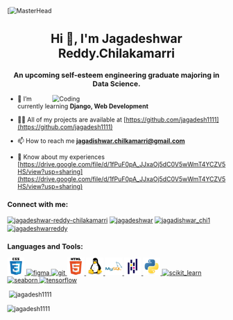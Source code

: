 [![MasterHead](https://i.pinimg.com/originals/31/53/2d/31532d7d378053de3b8bf23c6e7bfae3.gif)
<h1 align="center">Hi 👋, I'm Jagadeshwar Reddy.Chilakamarri</h1>
<h3 align="center">An upcoming self-esteem engineering graduate majoring in Data Science.</h3>
<img align="right" alt="Coding" width="400" src="https://www.activeblogs.com/wp-content/uploads/2021/08/1628529290971.gif">


- 🌱 I’m currently learning **Django, Web Development**

- 👨‍💻 All of my projects are available at [https://github.com/jagadesh1111](https://github.com/jagadesh1111)

- 📫 How to reach me **jagadishwar.chilkamarri@gmail.com**

- 📄 Know about my experiences [https://drive.google.com/file/d/1fPuF0pA_JJxaOj5dC0V5wWmT4YCZV5HS/view?usp=sharing](https://drive.google.com/file/d/1fPuF0pA_JJxaOj5dC0V5wWmT4YCZV5HS/view?usp=sharing)

<h3 align="left">Connect with me:</h3>
<p align="left">
<a href="https://linkedin.com/in/jagadeshwar-reddy-chilakamarri" target="blank"><img align="center" src="https://raw.githubusercontent.com/rahuldkjain/github-profile-readme-generator/master/src/images/icons/Social/linked-in-alt.svg" alt="jagadeshwar-reddy-chilakamarri" height="30" width="40" /></a>
<a href="https://www.codechef.com/users/jagadeshwar" target="blank"><img align="center" src="https://cdn.jsdelivr.net/npm/simple-icons@3.1.0/icons/codechef.svg" alt="jagadeshwar" height="30" width="40" /></a>
<a href="https://www.hackerrank.com/jagadishwar_chi1" target="blank"><img align="center" src="https://raw.githubusercontent.com/rahuldkjain/github-profile-readme-generator/master/src/images/icons/Social/hackerrank.svg" alt="jagadishwar_chi1" height="30" width="40" /></a>
<a href="https://www.leetcode.com/jagadeshwarreddy" target="blank"><img align="center" src="https://raw.githubusercontent.com/rahuldkjain/github-profile-readme-generator/master/src/images/icons/Social/leet-code.svg" alt="jagadeshwarreddy" height="30" width="40" /></a>
</p>

<h3 align="left">Languages and Tools:</h3>
<p align="left"> <a href="https://www.w3schools.com/css/" target="_blank" rel="noreferrer"> <img src="https://raw.githubusercontent.com/devicons/devicon/master/icons/css3/css3-original-wordmark.svg" alt="css3" width="40" height="40"/> </a> <a href="https://www.figma.com/" target="_blank" rel="noreferrer"> <img src="https://www.vectorlogo.zone/logos/figma/figma-icon.svg" alt="figma" width="40" height="40"/> </a> <a href="https://git-scm.com/" target="_blank" rel="noreferrer"> <img src="https://www.vectorlogo.zone/logos/git-scm/git-scm-icon.svg" alt="git" width="40" height="40"/> </a> <a href="https://www.w3.org/html/" target="_blank" rel="noreferrer"> <img src="https://raw.githubusercontent.com/devicons/devicon/master/icons/html5/html5-original-wordmark.svg" alt="html5" width="40" height="40"/> </a> <a href="https://www.linux.org/" target="_blank" rel="noreferrer"> <img src="https://raw.githubusercontent.com/devicons/devicon/master/icons/linux/linux-original.svg" alt="linux" width="40" height="40"/> </a> <a href="https://www.mysql.com/" target="_blank" rel="noreferrer"> <img src="https://raw.githubusercontent.com/devicons/devicon/master/icons/mysql/mysql-original-wordmark.svg" alt="mysql" width="40" height="40"/> </a> <a href="https://pandas.pydata.org/" target="_blank" rel="noreferrer"> <img src="https://raw.githubusercontent.com/devicons/devicon/2ae2a900d2f041da66e950e4d48052658d850630/icons/pandas/pandas-original.svg" alt="pandas" width="40" height="40"/> </a> <a href="https://www.python.org" target="_blank" rel="noreferrer"> <img src="https://raw.githubusercontent.com/devicons/devicon/master/icons/python/python-original.svg" alt="python" width="40" height="40"/> </a> <a href="https://scikit-learn.org/" target="_blank" rel="noreferrer"> <img src="https://upload.wikimedia.org/wikipedia/commons/0/05/Scikit_learn_logo_small.svg" alt="scikit_learn" width="40" height="40"/> </a> <a href="https://seaborn.pydata.org/" target="_blank" rel="noreferrer"> <img src="https://seaborn.pydata.org/_images/logo-mark-lightbg.svg" alt="seaborn" width="40" height="40"/> </a> <a href="https://www.tensorflow.org" target="_blank" rel="noreferrer"> <img src="https://www.vectorlogo.zone/logos/tensorflow/tensorflow-icon.svg" alt="tensorflow" width="40" height="40"/> </a> </p>

<p>&nbsp;<img align="center" src="https://github-readme-stats.vercel.app/api?username=jagadesh1111&show_icons=true&locale=en" alt="jagadesh1111" /></p>

<p><img align="center" src="https://github-readme-streak-stats.herokuapp.com/?user=jagadesh1111&" alt="jagadesh1111" /></p>
